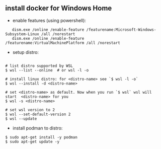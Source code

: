## install docker for Windows Home

- enable features (using powershell):

```shell
   dism.exe /online /enable-feature /featurename:Microsoft-Windows-Subsystem-Linux /all /norestart
   dism.exe /online /enable-feature /featurename:VirtualMachinePlatform /all /norestart
```

- setup distro:

```shell

# list distro supported by WSL
$ wsl --list --online  # or wsl -l -o

# install linux distro: for <distro-name> see `$ wsl -l -o`
$ wsl --install -d <distro-name>

# set <distro-name> as default. Now when you run `$ wsl` wsl will start  <distro-name> for you
$ wsl -s <distro-name>

# set wsl version to 2
$ wsl --set-default-version 2
$ wsl --update

```

- install podman to distro:
```shell
$ sudo apt-get install -y podman
$ sudo apt-get update -y
```
